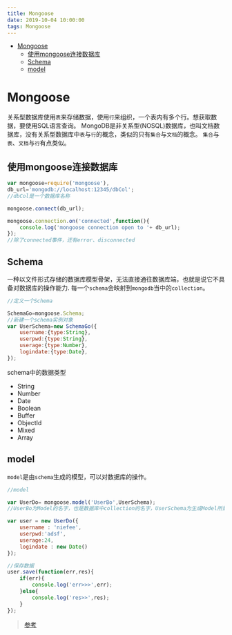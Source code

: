 ```yaml
---
title: Mongoose
date: 2019-10-04 10:00:00
tags: Mongoose
---
```


<!-- toc orderedList:0 depthFrom:1 depthTo:6 -->

- [Mongoose](#mongoose)
  - [使用mongoose连接数据库](#使用mongoose连接数据库)
  - [Schema](#schema)
  - [model](#model)

<!-- tocstop -->

# Mongoose

关系型数据库使用`表`来存储数据，使用`行`来组织，一个表内有多个行。想获取数据，要使用SQL语言查询。
MongoDB是非关系型(NOSQL)数据库，也叫文档数据库，没有关系型数据库中`表`与`行`的概念，类似的只有`集合`与`文档`的概念。
`集合`与`表`、`文档`与`行`有点类似。

## 使用mongoose连接数据库

```js
var mongoose=require('mongoose'),
db_url='mongodb://localhost:12345/dbCol';
//dbCol是一个数据库名称

mongoose.connect(db_url);

mongoose.connection.on('connected',function(){
    console.log('mongoose connection open to '+ db_url);
});
//除了connected事件，还有error、disconnected

```

## Schema

一种以文件形式存储的数据库模型骨架，无法直接通往数据库端，也就是说它不具备对数据库的操作能力.
每一个`schema`会映射到`mongodb`当中的`collection`。

```js
//定义一个Schema

SchemaGo=mongoose.Schema;
//新建一个schema实例对象
var UserSchema=new SchemaGo({
    username:{type:String},
    userpwd:{type:String},
    userage:{type:Number},
    logindate:{type:Date},
});
```

schema中的数据类型

- String
- Number
- Date
- Boolean
- Buffer
- ObjectId
- Mixed
- Array

## model

`model`是由`schema`生成的模型，可以对数据库的操作。

```js
//model

var UserDo= mongoose.model('UserBo',UserSchema);
//UserBo为Model的名字，也是数据库中collection的名字，UserSchema为生成Model所需要的schema,Model就像是schema所编译而成的一样。

var user = new UserDo({
    username : 'niefee',
    userpwd:'adsf',
    userage:24,
    logindate : new Date()
});

//保存数据
user.save(function(err,res){
    if(err){
        console.log('err>>>',err);
    }else{
        console.log('res>>',res);
    }
});

```

> [参考](http://www.cnblogs.com/zhongweiv/p/mongoose.html)